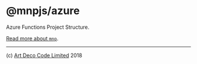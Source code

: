 # @mnpjs/azure

Azure Functions Project Structure.

[Read more about `mnp`][2].

---

(c) [Art Deco Code Limited][1] 2018

[1]: https://mnpjs.org
[2]: https://mnpjs.org

